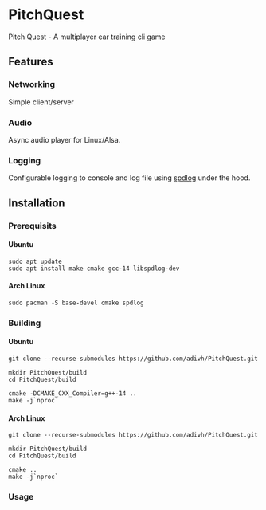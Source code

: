 # PitchQuest
Pitch Quest - A multiplayer ear training cli game

## Features

### Networking

Simple client/server

### Audio

Async audio player for Linux/Alsa.

### Logging

Configurable logging to console and log file using [spdlog](https://github.com/gabime/spdlog/) under the hood.

## Installation

### Prerequisits

#### Ubuntu

```
sudo apt update
sudo apt install make cmake gcc-14 libspdlog-dev
```

#### Arch Linux

```
sudo pacman -S base-devel cmake spdlog
```

### Building

#### Ubuntu
```
git clone --recurse-submodules https://github.com/adivh/PitchQuest.git

mkdir PitchQuest/build
cd PitchQuest/build

cmake -DCMAKE_CXX_Compiler=g++-14 ..
make -j`nproc`
```

#### Arch Linux
```
git clone --recurse-submodules https://github.com/adivh/PitchQuest.git

mkdir PitchQuest/build
cd PitchQuest/build

cmake ..
make -j`nproc`
```

### Usage

